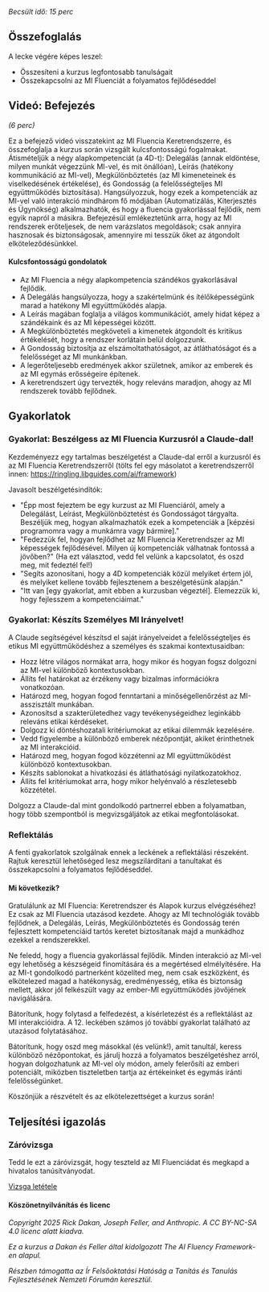*Becsült idő: 15 perc*

## Összefoglalás

A lecke végére képes leszel:

*   Összesíteni a kurzus legfontosabb tanulságait
*   Összekapcsolni az MI Fluenciát a folyamatos fejlődéseddel

## Videó: Befejezés

*(6 perc)*

Ez a befejező videó visszatekint az MI Fluencia Keretrendszerre, és összefoglalja a kurzus során vizsgált kulcsfontosságú fogalmakat. Átismételjük a négy alapkompetenciát (a 4D-t): Delegálás (annak eldöntése, milyen munkát végezzünk MI-vel, és mit önállóan), Leírás (hatékony kommunikáció az MI-vel), Megkülönböztetés (az MI kimeneteinek és viselkedésének értékelése), és Gondosság (a felelősségteljes MI együttműködés biztosítása). Hangsúlyozzuk, hogy ezek a kompetenciák az MI-vel való interakció mindhárom fő módjában (Automatizálás, Kiterjesztés és Ügynökség) alkalmazhatók, és hogy a fluencia gyakorlással fejlődik, nem egyik napról a másikra. Befejezésül emlékeztetünk arra, hogy az MI rendszerek erőteljesek, de nem varázslatos megoldások; csak annyira hasznosak és biztonságosak, amennyire mi tesszük őket az átgondolt elköteleződésünkkel.

#### Kulcsfontosságú gondolatok

*   Az MI Fluencia a négy alapkompetencia szándékos gyakorlásával fejlődik.
*   A Delegálás hangsúlyozza, hogy a szakértelmünk és ítélőképességünk marad a hatékony MI együttműködés alapja.
*   A Leírás magában foglalja a világos kommunikációt, amely hidat képez a szándékaink és az MI képességei között.
*   A Megkülönböztetés megköveteli a kimenetek átgondolt és kritikus értékelését, hogy a rendszer korlátain belül dolgozzunk.
*   A Gondosság biztosítja az elszámoltathatóságot, az átláthatóságot és a felelősséget az MI munkánkban.
*   A legerőteljesebb eredmények akkor születnek, amikor az emberek és az MI egymás erősségeire építenek.
*   A keretrendszert úgy tervezték, hogy releváns maradjon, ahogy az MI rendszerek tovább fejlődnek.

## Gyakorlatok

### Gyakorlat: Beszélgess az MI Fluencia Kurzusról a Claude-dal!

Kezdeményezz egy tartalmas beszélgetést a Claude-dal erről a kurzusról és az MI Fluencia Keretrendszerről (tölts fel egy másolatot a keretrendszerről innen: <https://ringling.libguides.com/ai/framework>)

Javasolt beszélgetésindítók:

*   "Épp most fejeztem be egy kurzust az MI Fluenciáról, amely a Delegálást, Leírást, Megkülönböztetést és Gondosságot tárgyalta. Beszéljük meg, hogyan alkalmazhatók ezek a kompetenciák a [képzési programomra vagy a munkámra vagy bármire]."
*   "Fedezzük fel, hogyan fejlődhet az MI Fluencia Keretrendszer az MI képességek fejlődésével. Milyen új kompetenciák válhatnak fontossá a jövőben?" (Ha ezt választod, vedd fel velünk a kapcsolatot, és oszd meg, mit fedeztél fel!)
*   "Segíts azonosítani, hogy a 4D kompetenciák közül melyiket értem jól, és melyiket kellene tovább fejlesztenem a beszélgetésünk alapján."
*   "Itt van [egy gyakorlat, amit ebben a kurzusban végeztél]. Elemezzük ki, hogy fejlesszem a kompetenciáimat."

### Gyakorlat: Készíts Személyes MI Irányelvet!

A Claude segítségével készítsd el saját irányelveidet a felelősségteljes és etikus MI együttműködéshez a személyes és szakmai kontextusaidban:

*   Hozz létre világos normákat arra, hogy mikor és hogyan fogsz dolgozni az MI-vel különböző kontextusokban.
*   Állíts fel határokat az érzékeny vagy bizalmas információkra vonatkozóan.
*   Határozd meg, hogyan fogod fenntartani a minőségellenőrzést az MI-asszisztált munkában.
*   Azonosítsd a szakterületedhez vagy tevékenységeidhez leginkább releváns etikai kérdéseket.
*   Dolgozz ki döntéshozatali kritériumokat az etikai dilemmák kezelésére.
*   Vedd figyelembe a különböző emberek nézőpontját, akiket érinthetnek az MI interakcióid.
*   Határozd meg, hogyan fogod közzétenni az MI együttműködést különböző kontextusokban.
*   Készíts sablonokat a hivatkozási és átláthatósági nyilatkozatokhoz.
*   Állíts fel kritériumokat arra, hogy mikor helyénvaló a részletesebb közzététel.

Dolgozz a Claude-dal mint gondolkodó partnerrel ebben a folyamatban, hogy több szempontból is megvizsgáljátok az etikai megfontolásokat.

### Reflektálás

A fenti gyakorlatok szolgálnak ennek a leckének a reflektálási részeként. Rajtuk keresztül lehetőséged lesz megszilárdítani a tanultakat és összekapcsolni a folyamatos fejlődéseddel.

#### Mi következik?

Gratulálunk az MI Fluencia: Keretrendszer és Alapok kurzus elvégzéséhez! Ez csak az MI Fluencia utazásod kezdete. Ahogy az MI technológiák tovább fejlődnek, a Delegálás, Leírás, Megkülönböztetés és Gondosság terén fejlesztett kompetenciáid tartós keretet biztosítanak majd a munkádhoz ezekkel a rendszerekkel.

Ne feledd, hogy a fluencia gyakorlással fejlődik. Minden interakció az MI-vel egy lehetőség a készségeid finomítására és a megértésed elmélyítésére. Ha az MI-t gondolkodó partnerként közelíted meg, nem csak eszközként, és elkötelezed magad a hatékonyság, eredményesség, etika és biztonság mellett, akkor jól felkészült vagy az ember-MI együttműködés jövőjének navigálására.

Bátorítunk, hogy folytasd a felfedezést, a kísérletezést és a reflektálást az MI interakcióidra. A 12. leckében számos jó további gyakorlat található az utazásod folytatásához.

Bátorítunk, hogy oszd meg másokkal (és velünk!), amit tanultál, keress különböző nézőpontokat, és járulj hozzá a folyamatos beszélgetéshez arról, hogyan dolgozhatunk az MI-vel oly módon, amely felerősíti az emberi potenciált, miközben tiszteletben tartja az értékeinket és egymás iránti felelősségünket.

Köszönjük a részvételt és az elkötelezettséget a kurzus során!

## Teljesítési igazolás

### Záróvizsga

Tedd le ezt a záróvizsgát, hogy teszteld az MI Fluenciádat és megkapd a hivatalos tanúsítványodat.

[Vizsga letétele](https://forms.gle/5w2oKW2nzsK5Macf9)

#### Köszönetnyilvánítás és licenc

*Copyright 2025 Rick Dakan, Joseph Feller, and Anthropic. A CC BY-NC-SA 4.0 licenc alatt kiadva.*

*Ez a kurzus a Dakan és Feller által kidolgozott The AI Fluency Framework-en alapul.*

*Részben támogatta az Ír Felsőoktatási Hatóság a Tanítás és Tanulás Fejlesztésének Nemzeti Fórumán keresztül.*